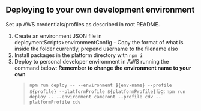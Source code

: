 ## Deploying to your own development environment

Set up AWS credentials/profiles as described in root README.

1. Create an environment JSON file in deploymentScripts>environmentConfig - Copy the format of what is inside the folder currently, prepend username to the filename also
2. Install packages in the platform directory with `npm i`
3. Deploy to personal developer environment in AWS running the command below: **Remember to change the environment name to your own**
    > `npm run deploy -- --environment ${env-name} --profile ${profile} --platformProfile ${platformProfile}`
    > Eg: `npm run deploy -- --environment cameront --profile cdv --platformProfile cdv`